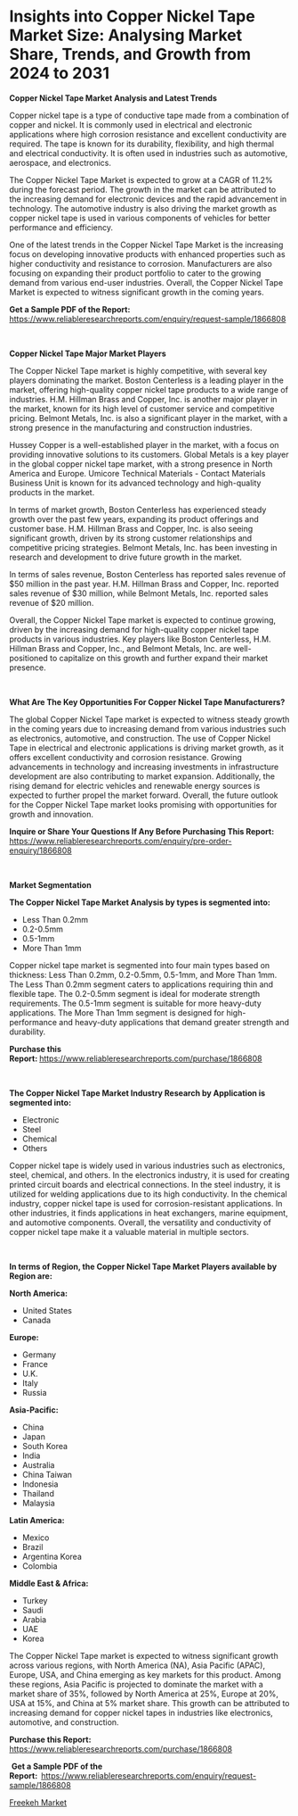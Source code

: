 <p><h1>Insights into Copper Nickel Tape Market Size: Analysing Market Share, Trends, and Growth from 2024 to 2031</h1></p><p><strong>Copper Nickel Tape Market Analysis and Latest Trends</strong></p>
<p><p>Copper nickel tape is a type of conductive tape made from a combination of copper and nickel. It is commonly used in electrical and electronic applications where high corrosion resistance and excellent conductivity are required. The tape is known for its durability, flexibility, and high thermal and electrical conductivity. It is often used in industries such as automotive, aerospace, and electronics.</p><p>The Copper Nickel Tape Market is expected to grow at a CAGR of 11.2% during the forecast period. The growth in the market can be attributed to the increasing demand for electronic devices and the rapid advancement in technology. The automotive industry is also driving the market growth as copper nickel tape is used in various components of vehicles for better performance and efficiency.</p><p>One of the latest trends in the Copper Nickel Tape Market is the increasing focus on developing innovative products with enhanced properties such as higher conductivity and resistance to corrosion. Manufacturers are also focusing on expanding their product portfolio to cater to the growing demand from various end-user industries. Overall, the Copper Nickel Tape Market is expected to witness significant growth in the coming years.</p></p>
<p><strong>Get a Sample PDF of the Report:&nbsp;</strong> <a href="https://www.reliableresearchreports.com/enquiry/request-sample/1866808">https://www.reliableresearchreports.com/enquiry/request-sample/1866808</a></p>
<p>&nbsp;</p>
<p><strong>Copper Nickel Tape Major Market Players</strong></p>
<p><p>The Copper Nickel Tape market is highly competitive, with several key players dominating the market. Boston Centerless is a leading player in the market, offering high-quality copper nickel tape products to a wide range of industries. H.M. Hillman Brass and Copper, Inc. is another major player in the market, known for its high level of customer service and competitive pricing. Belmont Metals, Inc. is also a significant player in the market, with a strong presence in the manufacturing and construction industries.</p><p>Hussey Copper is a well-established player in the market, with a focus on providing innovative solutions to its customers. Global Metals is a key player in the global copper nickel tape market, with a strong presence in North America and Europe. Umicore Technical Materials - Contact Materials Business Unit is known for its advanced technology and high-quality products in the market.</p><p>In terms of market growth, Boston Centerless has experienced steady growth over the past few years, expanding its product offerings and customer base. H.M. Hillman Brass and Copper, Inc. is also seeing significant growth, driven by its strong customer relationships and competitive pricing strategies. Belmont Metals, Inc. has been investing in research and development to drive future growth in the market.</p><p>In terms of sales revenue, Boston Centerless has reported sales revenue of $50 million in the past year. H.M. Hillman Brass and Copper, Inc. reported sales revenue of $30 million, while Belmont Metals, Inc. reported sales revenue of $20 million.</p><p>Overall, the Copper Nickel Tape market is expected to continue growing, driven by the increasing demand for high-quality copper nickel tape products in various industries. Key players like Boston Centerless, H.M. Hillman Brass and Copper, Inc., and Belmont Metals, Inc. are well-positioned to capitalize on this growth and further expand their market presence.</p></p>
<p>&nbsp;</p>
<p><strong>What Are The Key Opportunities For Copper Nickel Tape Manufacturers?</strong></p>
<p><p>The global Copper Nickel Tape market is expected to witness steady growth in the coming years due to increasing demand from various industries such as electronics, automotive, and construction. The use of Copper Nickel Tape in electrical and electronic applications is driving market growth, as it offers excellent conductivity and corrosion resistance. Growing advancements in technology and increasing investments in infrastructure development are also contributing to market expansion. Additionally, the rising demand for electric vehicles and renewable energy sources is expected to further propel the market forward. Overall, the future outlook for the Copper Nickel Tape market looks promising with opportunities for growth and innovation.</p></p>
<p><strong>Inquire or Share Your Questions If Any Before Purchasing This Report:</strong> <a href="https://www.reliableresearchreports.com/enquiry/pre-order-enquiry/1866808">https://www.reliableresearchreports.com/enquiry/pre-order-enquiry/1866808</a></p>
<p>&nbsp;</p>
<p><strong>Market Segmentation</strong></p>
<p><strong>The Copper Nickel Tape Market Analysis by types is segmented into:</strong></p>
<p><ul><li>Less Than 0.2mm</li><li>0.2-0.5mm</li><li>0.5-1mm</li><li>More Than 1mm</li></ul></p>
<p><p>Copper nickel tape market is segmented into four main types based on thickness: Less Than 0.2mm, 0.2-0.5mm, 0.5-1mm, and More Than 1mm. The Less Than 0.2mm segment caters to applications requiring thin and flexible tape. The 0.2-0.5mm segment is ideal for moderate strength requirements. The 0.5-1mm segment is suitable for more heavy-duty applications. The More Than 1mm segment is designed for high-performance and heavy-duty applications that demand greater strength and durability.</p></p>
<p><strong>Purchase this Report:&nbsp;</strong><a href="https://www.reliableresearchreports.com/purchase/1866808">https://www.reliableresearchreports.com/purchase/1866808</a></p>
<p>&nbsp;</p>
<p><strong>The Copper Nickel Tape Market Industry Research by Application is segmented into:</strong></p>
<p><ul><li>Electronic</li><li>Steel</li><li>Chemical</li><li>Others</li></ul></p>
<p><p>Copper nickel tape is widely used in various industries such as electronics, steel, chemical, and others. In the electronics industry, it is used for creating printed circuit boards and electrical connections. In the steel industry, it is utilized for welding applications due to its high conductivity. In the chemical industry, copper nickel tape is used for corrosion-resistant applications. In other industries, it finds applications in heat exchangers, marine equipment, and automotive components. Overall, the versatility and conductivity of copper nickel tape make it a valuable material in multiple sectors.</p></p>
<p>&nbsp;</p>
<p><strong>In terms of Region, the Copper Nickel Tape Market Players available by Region are:</strong></p>
<p>
    <p> <strong> North America: </strong>
        <ul>
            <li>United States</li>
            <li>Canada</li>
        </ul>
        </p> 
    <p> <strong> Europe: </strong>
        <ul>
            <li>Germany</li>
            <li>France</li>
            <li>U.K.</li>
            <li>Italy</li>
            <li>Russia</li>
        </ul>
        </p> 
    <p> <strong> Asia-Pacific: </strong>
        <ul>
            <li>China</li>
            <li>Japan</li>
            <li>South Korea</li>
            <li>India</li>
            <li>Australia</li>
            <li>China Taiwan</li>
            <li>Indonesia</li>
            <li>Thailand</li>
            <li>Malaysia</li>
        </ul>
        </p> 
    <p> <strong> Latin America: </strong>
        <ul>
            <li>Mexico</li>
            <li>Brazil</li>
            <li>Argentina Korea</li>
            <li>Colombia</li>
        </ul>
        </p> 
    <p> <strong> Middle East & Africa: </strong>
        <ul>
            <li>Turkey</li>
            <li>Saudi</li>
            <li>Arabia</li>
            <li>UAE</li>
            <li>Korea</li>
        </ul>
    </p>
    </p>
<p><p>The Copper Nickel Tape market is expected to witness significant growth across various regions, with North America (NA), Asia Pacific (APAC), Europe, USA, and China emerging as key markets for this product. Among these regions, Asia Pacific is projected to dominate the market with a market share of 35%, followed by North America at 25%, Europe at 20%, USA at 15%, and China at 5% market share. This growth can be attributed to increasing demand for copper nickel tapes in industries like electronics, automotive, and construction.</p></p>
<p><strong>Purchase this Report: </strong><a href="https://www.reliableresearchreports.com/purchase/1866808">https://www.reliableresearchreports.com/purchase/1866808</a></p>
<p>&nbsp;<strong>Get a Sample PDF of the Report:&nbsp;&nbsp;</strong><a href="https://www.reliableresearchreports.com/enquiry/request-sample/1866808">https://www.reliableresearchreports.com/enquiry/request-sample/1866808</a></p>
<p><strong></strong></p>
<p><p><a href="https://meowing-canidae-761.notion.site/Freekeh-Market-Size-and-Examines-its-Market-Scope-with-a-Primary-Focus-on-Growth-Opportunities-an-74ba3c4bd4644e00981f53aed722b45e">Freekeh Market</a></p></p>